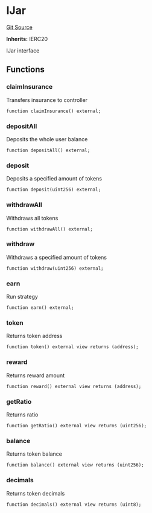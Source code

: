 # IJar
[Git Source](https://github.com/ubiquity/ubiquity-dollar/blob/7de99efbd24b43cb89b03b0f63c9241a23e6a660/src/dollar/interfaces/IJar.sol)

**Inherits:**
IERC20

IJar interface


## Functions
### claimInsurance

Transfers insurance to controller


```solidity
function claimInsurance() external;
```

### depositAll

Deposits the whole user balance


```solidity
function depositAll() external;
```

### deposit

Deposits a specified amount of tokens


```solidity
function deposit(uint256) external;
```

### withdrawAll

Withdraws all tokens


```solidity
function withdrawAll() external;
```

### withdraw

Withdraws a specified amount of tokens


```solidity
function withdraw(uint256) external;
```

### earn

Run strategy


```solidity
function earn() external;
```

### token

Returns token address


```solidity
function token() external view returns (address);
```

### reward

Returns reward amount


```solidity
function reward() external view returns (address);
```

### getRatio

Returns ratio


```solidity
function getRatio() external view returns (uint256);
```

### balance

Returns token balance


```solidity
function balance() external view returns (uint256);
```

### decimals

Returns token decimals


```solidity
function decimals() external view returns (uint8);
```


